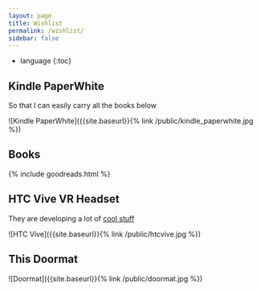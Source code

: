 ```yaml
---
layout: page
title: Wishlist
permalink: /wishlist/
sidebar: false
---
```


* language
{:toc}

## Kindle PaperWhite
So that I can easily carry all the books below

![Kindle PaperWhite]({{site.baseurl}}{% link /public/kindle_paperwhite.jpg %})

## Books

<!--
I've compiled this list using [goodreads](https://www.goodreads.com/{{ site.author.goodreads }}).
-->

{% include goodreads.html %}



## HTC Vive VR Headset

They are developing a lot of [cool stuff](https://www.vive.com/eu/)

![HTC Vive]({{site.baseurl}}{% link /public/htcvive.jpg %})

## This Doormat

![Doormat]({{site.baseurl}}{% link /public/doormat.jpg %})